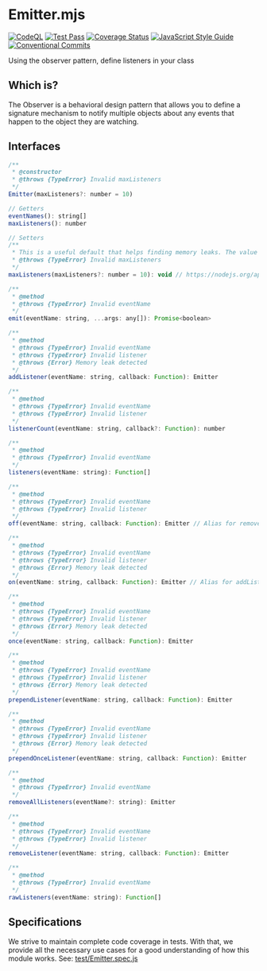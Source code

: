 # Emitter.mjs
[![CodeQL](https://github.com/JadsonLucena/Emitter.mjs/actions/workflows/github-code-scanning/codeql/badge.svg)](https://github.com/JadsonLucena/Emitter.mjs/actions/workflows/github-code-scanning/codeql)
[![Test Pass](https://github.com/JadsonLucena/Emitter.mjs/workflows/test/badge.svg)](https://github.com/JadsonLucena/Emitter.mjs/actions?workflow=test)
[![Coverage Status](https://coveralls.io/repos/github/JadsonLucena/Emitter.mjs/badge.svg)](https://coveralls.io/github/JadsonLucena/Emitter.mjs)
[![JavaScript Style Guide](https://img.shields.io/badge/code_style-standard-brightgreen.svg)](https://standardjs.com)
[![Conventional Commits](https://img.shields.io/badge/Conventional%20Commits-1.0.0-%23FE5196?logo=conventionalcommits&logoColor=white)](https://conventionalcommits.org)

Using the observer pattern, define listeners in your class


## Which is?
The Observer is a behavioral design pattern that allows you to define a signature mechanism to notify multiple objects about any events that happen to the object they are watching.


## Interfaces
```javascript
/**
 * @constructor
 * @throws {TypeError} Invalid maxListeners
 */
Emitter(maxListeners?: number = 10)
```

```javascript
// Getters
eventNames(): string[]
maxListeners(): number
```

```javascript
// Setters
/**
 * This is a useful default that helps finding memory leaks. The value must be contained in [0,+∞) and can be set to Infinity (or 0) to indicate an unlimited number of listeners.
 * @throws {TypeError} Invalid maxListeners
 */
maxListeners(maxListeners?: number = 10): void // https://nodejs.org/api/events.html#emittersetmaxlistenersn
```

```javascript
/**
 * @method
 * @throws {TypeError} Invalid eventName
 */
emit(eventName: string, ...args: any[]): Promise<boolean>

/**
 * @method
 * @throws {TypeError} Invalid eventName
 * @throws {TypeError} Invalid listener
 * @throws {Error} Memory leak detected
 */
addListener(eventName: string, callback: Function): Emitter

/**
 * @method
 * @throws {TypeError} Invalid eventName
 * @throws {TypeError} Invalid listener
 */
listenerCount(eventName: string, callback?: Function): number

/**
 * @method
 * @throws {TypeError} Invalid eventName
 */
listeners(eventName: string): Function[]

/**
 * @method
 * @throws {TypeError} Invalid eventName
 * @throws {TypeError} Invalid listener
 */
off(eventName: string, callback: Function): Emitter // Alias for removeListener

/**
 * @method
 * @throws {TypeError} Invalid eventName
 * @throws {TypeError} Invalid listener
 * @throws {Error} Memory leak detected
 */
on(eventName: string, callback: Function): Emitter // Alias for addListener

/**
 * @method
 * @throws {TypeError} Invalid eventName
 * @throws {TypeError} Invalid listener
 * @throws {Error} Memory leak detected
 */
once(eventName: string, callback: Function): Emitter

/**
 * @method
 * @throws {TypeError} Invalid eventName
 * @throws {TypeError} Invalid listener
 * @throws {Error} Memory leak detected
 */
prependListener(eventName: string, callback: Function): Emitter

/**
 * @method
 * @throws {TypeError} Invalid eventName
 * @throws {TypeError} Invalid listener
 * @throws {Error} Memory leak detected
 */
prependOnceListener(eventName: string, callback: Function): Emitter

/**
 * @method
 * @throws {TypeError} Invalid eventName
 */
removeAllListeners(eventName?: string): Emitter

/**
 * @method
 * @throws {TypeError} Invalid eventName
 * @throws {TypeError} Invalid listener
 */
removeListener(eventName: string, callback: Function): Emitter

/**
 * @method
 * @throws {TypeError} Invalid eventName
 */
rawListeners(eventName: string): Function[]
```

## Specifications
We strive to maintain complete code coverage in tests. With that, we provide all the necessary use cases for a good understanding of how this module works. See: [test/Emitter.spec.js](https://github.com/JadsonLucena/Emitter.mjs/blob/main/test/Emitter.spec.js)